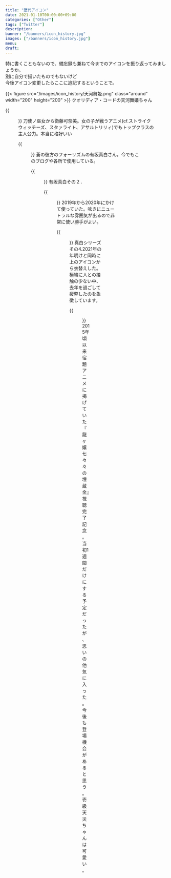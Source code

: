 ```yaml
---
title: "歴代アイコン"
date: 2021-01-10T00:00:00+09:00
categories: ["Other"]
tags: ["Twitter"]
description:
banner: "/banners/icon_history.jpg"
images: ["/banners/icon_history.jpg"]
menu: 
draft:
---
```

特に書くこともないので、備忘録も兼ねて今までのアイコンを振り返ってみましょうか。  
別に自分で描いたものでもないけど  
今後アイコン変更したらここに追記するということで。
<!--more-->
{{< figure src="/images/icon_history/天河舞姫.png" class="around" width="200" height="200" >}}
クオリディア・コードの天河舞姫ちゃん

{{<figure src="/images/icon_history/kanami_eto.png" class="around" width="200" height="200" >}}
刀使ノ巫女から衛藤可奈美。女の子が戦うアニメ(cf.ストライクウィッチーズ、スタァライト、アサルトリリィ)でもトップクラスの主人公力。本当に格好いい

{{<figure src="/images/icon_history/mashiro_02.png" class="around" width="200" height="200" >}}
蒼の彼方のフォーリズムの有坂真白さん。今でもこのブログや各所で使用している。

{{<figure src="/images/icon_history/mashiro_03.png" class="around" width="200" height="200" >}}
有坂真白その２．

{{<figure src="/images/icon_history/mashiro_05_4.png"  align="left" class="around" width="200" height="200" >}}
2019年から2020年にかけて使っていた。呟きにニュートラルな雰囲気が出るので非常に使い勝手がよい。

{{<figure src="/images/icon_history/mashiro_06.png" class="around" width="200" height="200" >}}
真白シリーズその4.2021年の年明けと同時に上のアイコンから衣替えした。極端に人との接触の少ない中、去年を過ごして疲弊したのを象徴しています。

{{<figure src="/images/icon_history/Ikkyu_Tensai.png" class="around" width="200" height="200" >}}  
2015年頃以来宿題アニメに掲げていた『龍ヶ嬢七々々の埋蔵金』視聴完了記念。当初1週間だけにする予定だったが、思いの他気に入った。今後も登場機会があると思う。壱級天災ちゃんは可愛い。